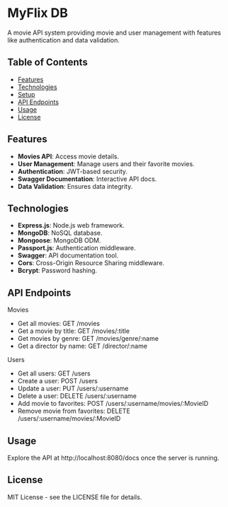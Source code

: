 # MyFlix DB

A movie API system providing movie and user management with features like authentication and data validation.

## Table of Contents

- [Features](#features)
- [Technologies](#technologies)
- [Setup](#setup)
- [API Endpoints](#api-endpoints)
- [Usage](#usage)
- [License](#license)

## Features

- **Movies API**: Access movie details.
- **User Management**: Manage users and their favorite movies.
- **Authentication**: JWT-based security.
- **Swagger Documentation**: Interactive API docs.
- **Data Validation**: Ensures data integrity.

## Technologies

- **Express.js**: Node.js web framework.
- **MongoDB**: NoSQL database.
- **Mongoose**: MongoDB ODM.
- **Passport.js**: Authentication middleware.
- **Swagger**: API documentation tool.
- **Cors**: Cross-Origin Resource Sharing middleware.
- **Bcrypt**: Password hashing.


## API Endpoints
Movies
- Get all movies: GET /movies
- Get a movie by title: GET /movies/:title
- Get movies by genre: GET /movies/genre/:name
- Get a director by name: GET /director/:name

Users
- Get all users: GET /users
- Create a user: POST /users
- Update a user: PUT /users/:username
- Delete a user: DELETE /users/:username
- Add movie to favorites: POST /users/:username/movies/:MovieID
- Remove movie from favorites: DELETE /users/:username/movies/:MovieID

## Usage
Explore the API at http://localhost:8080/docs once the server is running.

## License
MIT License - see the LICENSE file for details.